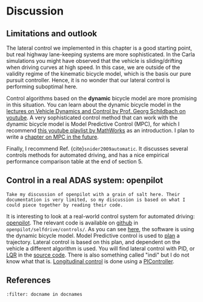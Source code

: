 # Discussion

## Limitations and outlook
The lateral control we implemented in this chapter is a good starting point, but real highway lane-keeping systems are more sophisticated.
In the Carla simulations you might have observed that the vehicle is sliding/drifting when driving curves at high speed.
In this case, we are outside of the validity regime of the kinematic bicycle model, which is the basis our pure pursuit controller. Hence, it is no wonder that our lateral control is performing suboptimal here.

Control algorithms based on the **dynamic** bicycle model are more promising in this situation. You can learn about the dynamic bicycle model in the [lectures on Vehicle Dynamics and Control by Prof. Georg Schildbach on youtube](https://www.youtube.com/playlist?list=PLW3FM5Kyc2_4PGkumkAHNXzWtgHhaYe1d). A very sophisticated control method that can work with the dynamic bicycle model is Model Predictive Control (MPC), for which I recommend [this youtube playlist by MathWorks](https://www.youtube.com/playlist?list=PLn8PRpmsu08ozoeoXgxPSBKLyd4YEHww8) as an introduction. I plan to write a [chapter on MPC in the future](../Appendix/NextChapters.md).

Finally, I recommend Ref. {cite}`snider2009automatic`. It discusses several controls methods for automated driving, and has a nice empirical performance comparison table at the end of section 5.


## Control in a real ADAS system: openpilot
```{margin}
Take my discussion of openpilot with a grain of salt here. Their documentation is very limited, so my discussion is based on what I could piece together by reading their code.
```
It is interesting to look at a real-world control system for automated driving: [openpilot](https://github.com/commaai/openpilot/). The relevant code is available on [github](https://github.com/commaai/openpilot/) in `openpilot/selfdrive/controls/`. As you can see [here](https://github.com/commaai/openpilot/blob/master/selfdrive/controls/lib/vehicle_model.py), the software is using the dynamic bicycle model. Model Predictive control is used to [plan](https://github.com/commaai/openpilot/blob/059cf6b43e579b8634090a0ecac4fb1c6c7a205e/selfdrive/controls/plannerd.py) a trajectory. Lateral control is based on this plan, and dependent on the vehicle a different algorithm is used. You will find lateral control with PID, or [LQR](https://en.wikipedia.org/wiki/Linear%E2%80%93quadratic_regulator) in the [source code](https://github.com/commaai/openpilot/blob/ee99b59bade8d3b5057a5b3f22ad8b3edd102c78/selfdrive/controls/controlsd.py). There is also something called "indi" but I do not know what that is. [Longitudinal control](https://github.com/commaai/openpilot/blob/254814cc793dc4668ea9fd25f092b0712fb5b8a0/selfdrive/controls/lib/longcontrol.py) is done using a [PIController](https://github.com/commaai/openpilot/blob/f575a9ec12990ac2a764a5f416795d1c618f4609/selfdrive/controls/lib/pid.py). 

## References

```{bibliography} references.bib
:filter: docname in docnames
```